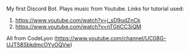 My first Discord Bot. Plays music from Youtube. Links for tutorial used:

1. https://www.youtube.com/watch?v=j_sD9udZnCk
2. https://www.youtube.com/watch?v=nTGtiCC3iQM 

All from CodeLyon (https://www.youtube.com/channel/UC08G-UJT58SbkdmcOYyOQVw)